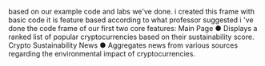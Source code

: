 based on our example code and labs we've done.
i created this frame with basic code
it is feature based according to what professor suggested 
i 've done the code frame of our first two core features:
Main Page
● Displays a ranked list of popular cryptocurrencies based on their sustainability score.
Crypto Sustainability News
● Aggregates news from various sources regarding the environmental impact of cryptocurrencies.
